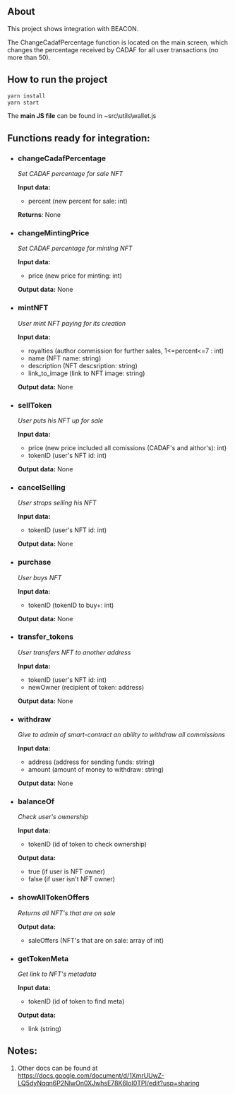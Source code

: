 ## About

This project shows integration with BEACON.

The ChangeCadafPercentage function is located on the main screen, which changes the percentage received by CADAF for all user transactions (no more than 50).


## How to run the project
```bash
yarn install
yarn start
```
The **main JS file** can be found in ~src\utils\wallet.js


## Functions **ready for integration**:

- ###  changeCadafPercentage
  *Set CADAF percentage for sale NFT*

  **Input data:** 
  -  percent (new percent for sale: int)
  
  **Returns**: None


- ###  changeMintingPrice
  *Set CADAF percentage for minting NFT*

  **Input data:**
  - price (new price for minting: int)
  
  **Output data:** None
  
  
- ###  mintNFT
  *User mint NFT paying for its creation*

  **Input data:**  
  -  royalties (author commission for further sales, 1<=percent<=7 : int)
  - name (NFT name: string)
  - description (NFT descsription: string)
  - link_to_image (link to NFT image: string)

  **Output data:** None

- ###  sellToken
  *User puts his NFT up for sale*

  **Input data:** 
  - price (new price included all comissions (CADAF's and aithor's): int) 
  - tokenID (user's NFT id: int)
 
  **Output data:** None


- ###  cancelSelling
  *User strops selling his NFT*

  **Input data:** 
  - tokenID (user's NFT id: int)
 
  **Output data:** None


- ###  purchase
  *User buys NFT*

  **Input data:** 
  - tokenID  (tokenID to buy+: int)

  **Output data:** None

- ###  transfer_tokens
  *User transfers NFT to another address*

  **Input data:** 
  - tokenID (user's NFT id: int)
  - newOwner (recipient of token: address)
 
  **Output data:** None
  
  
- ###  withdraw
  *Give to admin of smart-contract an ability to withdraw all commissions*

  **Input data:**
  - address (address for sending funds: string)
  - amount (amount of money to withdraw: string)

  **Output data:** None


- ###   balanceOf
  *Check user's ownership*

  **Input data:**
  - tokenID (id of token to check ownership)

  **Output data:** 
  - true (if user is NFT owner)
  - false (if user isn't NFT owner)


- ###   showAllTokenOffers
  *Returns all NFT's that are on sale*
  
  **Output data:**
  - saleOffers (NFT's that are on sale: array of int)


- ###   getTokenMeta
  *Get link to NFT's metadata*
  
  **Input data:**
  - tokenID (id of token to find meta)

  **Output data:**
  - link (string)




## Notes:
1. Other docs can be found at https://docs.google.com/document/d/1XmrUUwZ-LQ5dyNqqn6P2NlwOn0XJwhsE78K6IoI0TPI/edit?usp=sharing
